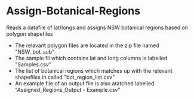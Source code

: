 # Assign-Botanical-Regions
Reads a datafile of lat/longs and assigns NSW botanical regions based on polygon shapefiles

- The relavant polygon files are located in the zip file named "NSW_bot_sub"
- The sample fil which contains lat and long columns is labelled "Samples.csv"
- The list of botanical regions which matches up with the relevant shapefiles in called "bot_region_list.csv"
- An example file of an output file is also atatched labelled "Assigned_Regions_Output - Example.csv"

